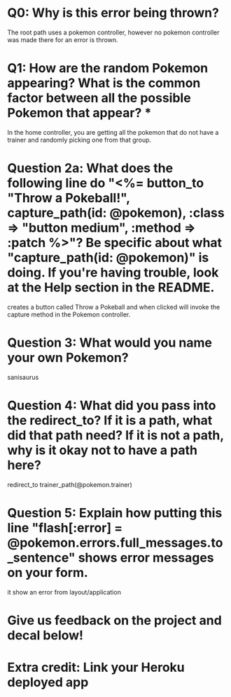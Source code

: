 # Q0: Why is this error being thrown?
The root path uses a pokemon controller, however no pokemon controller was made there for an error is thrown. 

# Q1: How are the random Pokemon appearing? What is the common factor between all the possible Pokemon that appear? *
In the home controller, you are getting all the pokemon that do not have a trainer and randomly picking one from that group. 

# Question 2a: What does the following line do "<%= button_to "Throw a Pokeball!", capture_path(id: @pokemon), :class => "button medium", :method => :patch %>"? Be specific about what "capture_path(id: @pokemon)" is doing. If you're having trouble, look at the Help section in the README.
creates a button called Throw a Pokeball and when clicked will invoke the capture method in the Pokemon controller. 

# Question 3: What would you name your own Pokemon?
sanisaurus

# Question 4: What did you pass into the redirect_to? If it is a path, what did that path need? If it is not a path, why is it okay not to have a path here?
redirect_to trainer_path(@pokemon.trainer) 

# Question 5: Explain how putting this line "flash[:error] = @pokemon.errors.full_messages.to_sentence" shows error messages on your form.
it show an error from layout/application

# Give us feedback on the project and decal below!

# Extra credit: Link your Heroku deployed app

